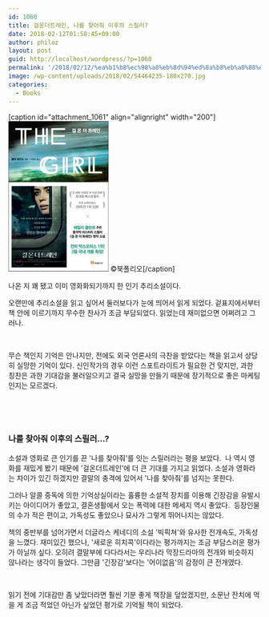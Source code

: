 ```yaml
---
id: 1060
title: 걸온더트레인, 나를 찾아줘 이후의 스릴러?
date: 2018-02-12T01:58:45+09:00
author: philoz
layout: post
guid: http://localhost/wordpress/?p=1060
permalink: '/2018/02/12/%ea%b1%b8%ec%98%a8%eb%8d%94%ed%8a%b8%eb%a0%88%ec%9d%b8-%eb%82%98%eb%a5%bc-%ec%b0%be%ec%95%84%ec%a4%98-%ec%9d%b4%ed%9b%84%ec%9d%98-%ec%8a%a4%eb%a6%b4%eb%9f%ac/'
image: /wp-content/uploads/2018/02/54464235-180x270.jpg
categories:
  - Books
---
```

[caption id="attachment_1061" align="alignright" width="200"]<img class="wp-image-1061 size-medium" src="/assets/wp-content/uploads/2018/02/54464235-200x300.jpg" alt="" width="200" height="300"> ©북폴리오[/caption]

나온 지 꽤 됐고 이미 영화화되기까지 한 인기 추리소설이다.

오랜만에 추리소설을 읽고 싶어서 둘러보다가 눈에 띄어서 읽게 되었다. 겉표지에서부터 책 안에 이르기까지 무수한 찬사가 조금 부담되었다. 읽었는데 재미없으면 어쩌려고 그러나.

<!--more-->

&nbsp;

무슨 책인지 기억은 안나지만, 전에도 외국 언론사의 극찬을 받았다는 책을 읽고서 상당히 실망한 기억이 있다. 신인작가의 경우 이런 스포트라이트가 필요한 건 맞지만, 과한 칭찬은 과한 기대감을 불러일으키고 결국 실망을 만들기 때문에 장기적으로 좋은 마케팅인지는 모르겠다.

&nbsp;

&nbsp;
<h3><strong>나를 찾아줘 이후의 스릴러...?</strong></h3>
소설과 영화로 큰 인기를 끈 '나를 찾아줘'를 잇는 스릴러라는 평을 보았다. &nbsp;나 역시 영화를 재밌게 봤기 때문에 '걸온더트레인'에 더 큰 기대를 가지고 읽었다. 소설과 영화라는 차이가 있긴 하겠지만 결말의 충격에 있어서 '나를 찾아줘'를 넘지는 못한다.

그러나 알콜 중독에 의한 기억상실이라는 훌륭한 소설적 장치를 이용해 긴장감을 유발시키는 아이디어가 좋았고, 결혼생활에서 오는 폭력에 대한 메세지 역시 좋았다. &nbsp;등장인물의 수가 적은 편이고, 가독성도 좋았으나 묘사가 그렇게 뛰어나지는 않았다. &nbsp;

책의 중반부를 넘어가면서 더글라스 케네디의 소설 '빅픽쳐'와 유사한 전개속도, 가독성을 느꼈다. 재미있긴 했으나, '새로운 히치콕'이다라는 평가까지는 조금 부담스러운 평가가 아닐까 싶다. 오히려 결말부에 다다라서는 우리나라 막장드라마의 전개와 비슷하지 않나라는 생각이 들었다. 그만큼 '긴장감'보다는 '어이없음'의 감정이 큰 전개였다.

&nbsp;

읽기 전에 기대감만 좀 낮았더라면 훨씬 기분 좋게 책장을 덮었겠지만, 소문난 잔치에 먹을 게 조금 적었던 아닌가 싶었던 평가로 기억될 책이 되었다.

&nbsp;